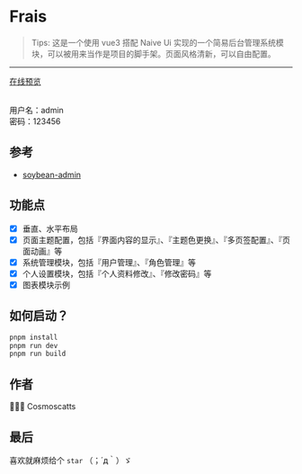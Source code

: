 # Frais

> Tips: 这是一个使用 vue3 搭配 Naive Ui 实现的一个简易后台管理系统模块，可以被用来当作是项目的脚手架。页面风格清新，可以自由配置。

*********

[在线预览](https://cosmoscatts-frais.netlify.app/)

<br/>
用户名：admin
<br/>
密码：123456

## 参考
- [soybean-admin](https://github.com/honghuangdc/soybean-admin/)

## 功能点
* [x] 垂直、水平布局
* [x] 页面主题配置，包括『界面内容的显示』、『主题色更换』、『多页签配置』、『页面动画』等
* [x] 系统管理模块，包括『用户管理』、『角色管理』等
* [x] 个人设置模块，包括『个人资料修改』、『修改密码』等
* [x] 图表模块示例

## 如何启动？
```TypeScript
pnpm install
pnpm run dev
pnpm run build
```

## 作者
🧑🏻‍💻 Cosmoscatts 

## 最后
喜欢就麻烦给个 `star` （；´д｀）ゞ
